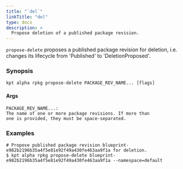 ```yaml
---
title: "`del`"
linkTitle: "del"
type: docs
description: >
  Propose deletion of a published package revision.
---
```


<!--mdtogo:Short
    Propose deletion of a published package revision.
-->

`propose-delete` proposes a published package revision for deletion, i.e.
changes its lifecycle from 'Published' to 'DeletionProposed'.

### Synopsis

<!--mdtogo:Long-->

```
kpt alpha rpkg propose-delete PACKAGE_REV_NAME... [flags]
```

#### Args

```
PACKAGE_REV_NAME...:
The name of one or more package revisions. If more than
one is provided, they must be space-separated.
```

<!--mdtogo-->

### Examples

<!--mdtogo:Examples-->

```shell
# Propose published package revision blueprint-e982b2196b35a4f5e81e92f49a430fe463aa9f1a for deletion.
$ kpt alpha rpkg propose-delete blueprint-e982b2196b35a4f5e81e92f49a430fe463aa9f1a --namespace=default
```

<!--mdtogo-->